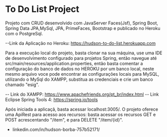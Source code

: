 # To Do List Project
Projeto com CRUD desenvolvido com JavaServer Faces(Jsf), Spring Boot, Spring Data JPA,MySql, JPA, PrimeFaces, 
Bootstrap e publicado no Heroku com o PostgreSql.

--Link da Aplicação no Heroku: https://hudson-to-do-list.herokuapp.com

Para a execução local do projeto, basta clonar na sua máquina, use uma IDE de desenvolvimento configurado para projetos Spring, 
então navegue até src/main/resources/application.properties, então basta comentar a configuração do banco de dados no HEROKU por 
um banco local, neste mesmo arquivo voce pode encontrar as configurações locais para MySQL, utilizando o MySql do XAMPP, substitua 
as credenciais e crie um banco chamado "esig".

-- Link do XAMPP: https://www.apachefriends.org/pt_br/index.html
-- Link Eclipse Spring Tools 4: https://spring.io/tools

Após iniciada a aplicaçã, basta acessar localhost:3005/.
O projeto oferece uma ApiRest para acesso aos recursos: basta acessar os recursos GET e POST acrescentando "/item", e para DELETE "/item/{id}".
* linkedin.com/in/hudson-borba-757b52171/
